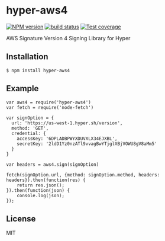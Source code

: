 # hyper-aws4

[![NPM version][npm-image]][npm-url]
[![build status][travis-image]][travis-url]
[![Test coverage][coveralls-image]][coveralls-url]

AWS Signature Version 4 Signing Library for Hyper

## Installation
`$ npm install hyper-aws4`

## Example
```
var aws4 = require('hyper-aws4')
var fetch = require('node-fetch')

var signOption = {
  url: 'https://us-west-1.hyper.sh/version',
  method: 'GET',
  credential: {
    accessKey: '6DPLADBPWYXDUVXLX34EJXBL',
    secretKey: '2ldD1Yz0nzATl9vvagBwYTjglXBjVOWU8gV8aMm5'
  }
}

var headers = aws4.sign(signOption)

fetch(signOption.url, {method: signOption.method, headers: headers}).then(function(res) {
    return res.json();
}).then(function(json) {
    console.log(json);
});

```
## License

  MIT






[npm-image]: https://img.shields.io/npm/v/hyper-aws4.svg?style=flat-square
[npm-url]: https://www.npmjs.com/package/hyper-aws4
[travis-image]: https://img.shields.io/travis/Tim-Zhang/hyper-aws4.svg?style=flat-square
[travis-url]: https://travis-ci.org/Tim-Zhang/hyper-aws4
[coveralls-image]: https://img.shields.io/codecov/c/github/Tim-Zhang/hyper-aws4.svg?style=flat-square
[coveralls-url]: https://codecov.io/github/Tim-Zhang/hyper-aws4?branch=master
